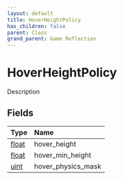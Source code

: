 ```yaml
---
layout: default
title: HoverHeightPolicy
has_children: false
parent: Class
grand_parent: Game Reflection
---
```

# HoverHeightPolicy
Description 

## Fields

| Type | Name |
|:-------------|:--------------|
| [float](/docs/game-reflection/components/float) | hover_height |
| [float](/docs/game-reflection/components/float) | hover_min_height |
| [uint](/docs/game-reflection/components/uint) | hover_physics_mask |

